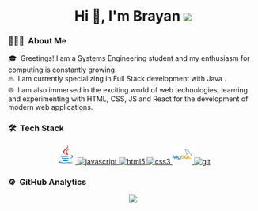 <h1 align="center">Hi 👋, I'm Brayan <img height="40" src="https://emoji.gg/assets/emoji/7333-parrotdance.gif"></h1>

<!-- Banner de programación -->
<!-- Banner de programación centrado y ajustado en tamaño -->


### 👨🏻‍💻 &nbsp;About Me

🎓 &nbsp;Greetings! I am a Systems Engineering student and my enthusiasm for computing is constantly growing.\
♨️ &nbsp;I am currently specializing in Full Stack development with Java .\
🌐 &nbsp;I am also immersed in the exciting world of web technologies, learning and experimenting with HTML, CSS, JS and React for the development of modern web applications.

<!-- Imagen GIF a la derecha -->


### 🛠 &nbsp;Tech Stack

<!-- Update the tech stack to include your skills and technologies -->
<p align="center"> 
  <a href="https://www.java.com" target="_blank" rel="noreferrer"> 
    <img src="https://raw.githubusercontent.com/devicons/devicon/master/icons/java/java-original.svg" alt="java" width="40" height="40"/>
  </a>
  <a href="https://www.javascript.com/" target="_blank"> 
    <img src="https://cdn.jsdelivr.net/gh/devicons/devicon/icons/javascript/javascript-original.svg" alt="javascript" width="40" height="40"/> 
  </a>
  <a href="https://www.w3.org/html/" target="_blank"> 
    <img src="https://cdn.jsdelivr.net/gh/devicons/devicon/icons/html5/html5-plain-wordmark.svg" alt="html5" width="40" height="40"/> 
  </a>
  <a href="https://www.w3schools.com/css/" target="_blank"> 
    <img src="https://cdn.jsdelivr.net/gh/devicons/devicon/icons/css3/css3-plain-wordmark.svg" alt="css3" width="40" height="40"/> 
  </a> 
  <a href="https://www.mysql.com/" target="_blank" rel="noreferrer"> 
    <img src="https://raw.githubusercontent.com/devicons/devicon/master/icons/mysql/mysql-original-wordmark.svg" alt="mysql" width="40" height="40"/> 
  </a>
  <a href="https://git-scm.com/" target="_blank"> 
    <img src="https://www.vectorlogo.zone/logos/git-scm/git-scm-icon.svg" alt="git" width="40" height="40"/> 
  </a>
</p>

### ⚙️ &nbsp;GitHub Analytics

<!-- Update with your own GitHub username -->
<p align="center">
<a href="https://github.com/RyazDev">
  <img height="180em" src="https://github-readme-stats-eight-theta.vercel.app/api?username=RyazDev&show_icons=true&theme=algolia&include_all_commits=true&count_private=true"/>
</a>
</p>

